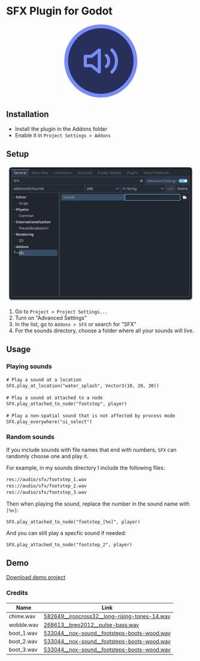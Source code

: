 # SFX Plugin for Godot

<div align="center">
  <img src="logo.png" width="195" alt="SFX">
</div>

## Installation
- Install the plugin in the Addons folder
- Enable it in `Project Settings > Addons`

## Setup

![Screenshot of SFX in Project Settings](./screenshot.png)

1. Go to `Project > Project Settings...`
2. Turn on "Advanced Settings"
3. In the list, go to `Addons > SFX` or search for "SFX"
4. For the sounds directory, choose a folder where all your sounds will live.

## Usage

### Playing sounds
```gdscript
# Play a sound at a location
SFX.play_at_location("water_splash", Vector3(10, 20, 30))

# Play a sound at attached to a node
SFX.play_attached_to_node("footstep", player)

# Play a non-spatial sound that is not affected by process mode
SFX.play_everywhere("ui_select")
```

### Random sounds
If you include sounds with file names that end with numbers, `SFX` can randomly
choose one and play it.

For example, in my sounds directory I include the following files:

```txt
res://audio/sfx/footstep_1.wav
res://audio/sfx/footstep_2.wav
res://audio/sfx/footstep_3.wav
```

Then when playing the sound, replace the number in the sound name with `[%n]`:

```gdscript
SFX.play_attached_to_node("footstep_[%n]", player)
```

And you can still play a specfic sound if needed:

```gdscript
SFX.play_attached_to_node("footstep_2", player)
```

## Demo

[Download demo project](#)

### Credits

| Name | Link |
|---|---|
| chime.wav | [582649__ironcross32__long-rising-tones-14.wav](https://freesound.org/people/ironcross32/sounds/582649/) |
| wobble.wav | [268613__breo2012__pulse-bass.wav](https://freesound.org/people/breo2012/sounds/268613/) |
| boot_1.wav | [533044__nox-sound__footsteps-boots-wood.wav](https://freesound.org/people/Nox_Sound/sounds/533044/) |
| boot_2.wav | [533044__nox-sound__footsteps-boots-wood.wav](https://freesound.org/people/Nox_Sound/sounds/533044/) |
| boot_3.wav | [533044__nox-sound__footsteps-boots-wood.wav](https://freesound.org/people/Nox_Sound/sounds/533044/) |

